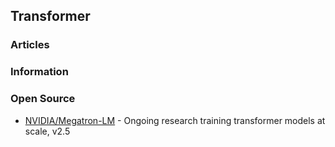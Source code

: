 ## Transformer


### Articles



### Information




### Open Source
- [NVIDIA/Megatron-LM](https://github.com/NVIDIA/Megatron-LM) - Ongoing research training transformer models at scale, v2.5